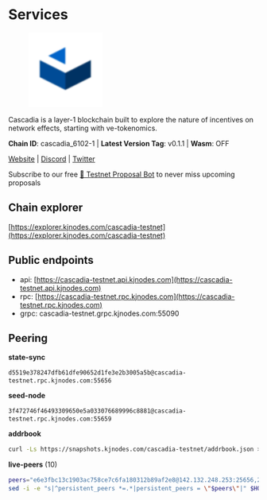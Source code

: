# Services

<figure><img src="https://raw.githubusercontent.com/kj89/cosmos-images/main/logos/cascadia.png" width="150" alt=""><figcaption></figcaption></figure>

Cascadia is a layer-1 blockchain built to explore the  nature of incentives on network effects, starting  with ve-tokenomics.

**Chain ID**: cascadia_6102-1 | **Latest Version Tag**: v0.1.1 | **Wasm**: OFF

[Website](https://www.cascadia.foundation) | [Discord](https://discord.gg/cascadia) | [Twitter](https://twitter.com/CascadiaSystems)



Subscribe to our free [🤖 Testnet Proposal Bot](https://t.me/kjnodes_testnet_proposal_bot) to never miss upcoming proposals


## Chain explorer
[https://explorer.kjnodes.com/cascadia-testnet](https://explorer.kjnodes.com/cascadia-testnet)

## Public endpoints

* api: [https://cascadia-testnet.api.kjnodes.com](https://cascadia-testnet.api.kjnodes.com)
* rpc: [https://cascadia-testnet.rpc.kjnodes.com](https://cascadia-testnet.rpc.kjnodes.com)
* grpc: cascadia-testnet.grpc.kjnodes.com:55090

## Peering

**state-sync**

```text
d5519e378247dfb61dfe90652d1fe3e2b3005a5b@cascadia-testnet.rpc.kjnodes.com:55656
```

**seed-node**

```text
3f472746f46493309650e5a033076689996c8881@cascadia-testnet.rpc.kjnodes.com:55659
```

**addrbook**
```bash
curl -Ls https://snapshots.kjnodes.com/cascadia-testnet/addrbook.json > $HOME/.cascadiad/config/addrbook.json
```

**live-peers** (10)
```bash
peers="e6e3fbc13c1903ac758ce7c6fa180312b89af2e8@142.132.248.253:25656,2a7eae11dc3af3d70b295e6d1e61412a4ffb8d97@136.243.103.32:26656,b71287a85b70df75e1405c6831634738e6b957ab@65.108.72.253:15656,cd8db9754f4468021ee9aec018861763e29acf35@65.109.92.60:26656,2226b7ea3b32ef5cb0bae1162c2bd9d61da03236@87.117.38.192:26656,6619438b75312d10f1bd2b713d6e03ada573f044@172.105.25.233:26656,45d9fba9830260e6ee302ab3b3802f354aa3e5d8@65.109.69.240:36656,6574f46631365f4ea87ad3591d1d7af4a4acedec@65.109.30.197:23656,36ca8d32631eeb973322aec9b8a9b810d5344cd4@91.201.113.194:56656,d5519e378247dfb61dfe90652d1fe3e2b3005a5b@65.109.68.190:55656"
sed -i -e "s|^persistent_peers *=.*|persistent_peers = \"$peers\"|" $HOME/.cascadiad/config/config.toml
```

